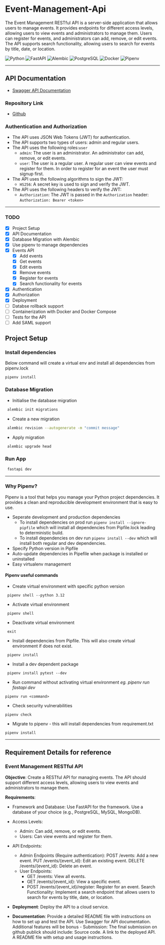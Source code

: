# Event-Management-Api

The Event Management RESTful API is a server-side application that allows users to manage events. It provides endpoints for different access levels, allowing users to view events and administrators to manage them. Users can register for events, and administrators can add, remove, or edit events. The API supports search functionality, allowing users to search for events by title, date, or location.

![Python](https://img.shields.io/badge/Python-3670A0?style=for-the-badge&logo=python&logoColor=ffdd54&label=3.12) ![FastAPI](https://img.shields.io/badge/FastAPI-005571?style=for-the-badge&logo=fastapi&logoColor=white) ![Alembic](https://img.shields.io/badge/Alembic-091132?style=for-the-badge&logo=alembic&logoColor=white) ![PostgreSQL](https://img.shields.io/badge/PostgreSQL-316192?style=for-the-badge&logo=postgresql&logoColor=white) ![Docker](https://img.shields.io/badge/Docker-2CA5E0?style=for-the-badge&logo=docker&logoColor=white) ![Pipenv](https://img.shields.io/badge/Pipenv-557C9B?style=for-the-badge&logo=pipenv&logoColor=white)

---

## API Documentation

* [Swagger API Documentation](https://event-management-api-o6iz.onrender.com/docs)

### Repository Link

* [Github](https://github.com/nileshverma054/event-management-api)

### Authentication and Authorization

* The API uses JSON Web Tokens (JWT) for authentication.
* The API supports two types of users: admin and regular users.
* The API uses the following roles:`user`
  * `admin`: The user is an administrator. An administrator can add, remove, or edit events.
  * `user`: The user is a regular user. A regular user can view events and register for them. In order to register for an event the user must signup first.
* The API uses the following algorithms to sign the JWT:
  * `HS256`: A secret key is used to sign and verify the JWT.
* The API uses the following headers to verify the JWT:
  * `Authorization`: The JWT is passed in the `Authorization` header: `Authorization: Bearer <token>`

---

### TODO

* [x] Project Setup
* [x] API Documentation
* [x] Database Migration with Alembic
* [x] Use pipenv to manage dependencies
* [x] Events API
  * [x] Add events
  * [x] Get events
  * [x] Edit events
  * [x] Remove events
  * [x] Register for events
  * [x] Search functionality for events
* [x] Authentication
* [x] Authorization
* [x] Deployment
* [ ] Databse rollback support
* [ ] Containerization with Docker and Docker Compose
* [ ] Tests for the API
* [ ] Add SAML support

## Project Setup

### Install dependencies

Below command will create a virtual env and install all dependencies from pipenv.lock

```shell
pipenv install
```

### Database Migration

* Initialise the database migration

```bash
 alembic init migrations
```

* Create a new migration

```bash
 alembic revision --autogenerate -m "commit message"
```

* Apply migration

```bash
 alembic upgrade head
```

### Run App

```bash
 fastapi dev
```

---

### Why Pipenv?

Pipenv is a tool that helps you manage your Python project dependencies. It provides a clean and reproducible development environment that is easy to use.

* Seperate development and production dependencies
  * To install dependencies on prod run `pipenv install --ignore-pipfile` which will install all dependencies from Pipfile.lock leading to deterministic build.
  * To install dependencies on dev run `pipenv install --dev` which will install both regular and dev dependencies.
* Specify Python version in Pipfile
* Auto-update dependencies in Pipefile when package is installed or uninstalled
* Easy virtualenv management

#### Pipenv useful commands

* Create virtual environment with specific python version

```shell
 pipenv shell --python 3.12
```

* Activate virtual environment

```shell
 pipenv shell
```

* Deactivate virtual environment

```shell
 exit
```

* Install dependencies from Pipfile. This will also create virtual environment if does not exist.

```shell
 pipenv install
```

* Install a dev dependent package

```shell
 pipenv install pytest --dev
```

* Run command without activating virtual environment
*eg. pipenv run fastapi dev*

```shell
pipenv run <command> 
```

* Check security vulnerabilities

```shell
pipenv check
```

* Migrate to pipenv - this will install dependencies from requirement.txt

```shell
pipenv install
```

---

## Requirement Details for reference

### Event Management RESTful API

**Objective**: Create a RESTful API for managing events.
The API should support different access levels, allowing users to view events and administrators to manage them.

**Requirements**:

* Framework and Database: Use FastAPI for the framework. Use a database of your choice (e.g., PostgreSQL, MySQL, MongoDB).

* Access Levels:
  * Admin: Can add, remove, or edit events.
  * Users: Can view events and register for them.
* API Endpoints:
  * Admin Endpoints (Require authentication):
        POST /events: Add a new event.
        PUT /events/{event_id}: Edit an existing event.
        DELETE /events/{event_id}: Delete an event.
  * User Endpoints:
    * GET /events: View all events.
    * GET /events/{event_id}: View a specific event.
    * POST /events/{event_id}/register: Register for an event.
            Search Functionality: Implement a search endpoint that allows users to search for events by title, date, or location.

* **Deployment**: Deploy the API to a cloud service.
* **Documentation**: Provide a detailed README file with instructions on how to set up and test the API. Use Swagger for API documentation. Additional features will be bonus - Submission: The final submission on github publick should include: Source code. A link to the deployed API. A README file with setup and usage instructions.
